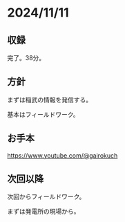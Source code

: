 # 2024/11/11

## 収録

完了。38分。

## 方針

まずは稲武の情報を発信する。

基本はフィールドワーク。

## お手本

<https://www.youtube.com/@gairokuch>

## 次回以降

次回からフィールドワーク。

まずは発電所の現場から。
